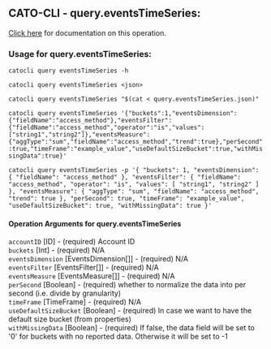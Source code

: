 
## CATO-CLI - query.eventsTimeSeries:
[Click here](https://api.catonetworks.com/documentation/#query-query.eventsTimeSeries) for documentation on this operation.

### Usage for query.eventsTimeSeries:

`catocli query eventsTimeSeries -h`

`catocli query eventsTimeSeries <json>`

`catocli query eventsTimeSeries "$(cat < query.eventsTimeSeries.json)"`

`catocli query eventsTimeSeries '{"buckets":1,"eventsDimension":{"fieldName":"access_method"},"eventsFilter":{"fieldName":"access_method","operator":"is","values":["string1","string2"]},"eventsMeasure":{"aggType":"sum","fieldName":"access_method","trend":true},"perSecond":true,"timeFrame":"example_value","useDefaultSizeBucket":true,"withMissingData":true}'`

`catocli query eventsTimeSeries -p '{
    "buckets": 1,
    "eventsDimension": {
        "fieldName": "access_method"
    },
    "eventsFilter": {
        "fieldName": "access_method",
        "operator": "is",
        "values": [
            "string1",
            "string2"
        ]
    },
    "eventsMeasure": {
        "aggType": "sum",
        "fieldName": "access_method",
        "trend": true
    },
    "perSecond": true,
    "timeFrame": "example_value",
    "useDefaultSizeBucket": true,
    "withMissingData": true
}'`


#### Operation Arguments for query.eventsTimeSeries ####

`accountID` [ID] - (required) Account ID    
`buckets` [Int] - (required) N/A    
`eventsDimension` [EventsDimension[]] - (required) N/A    
`eventsFilter` [EventsFilter[]] - (required) N/A    
`eventsMeasure` [EventsMeasure[]] - (required) N/A    
`perSecond` [Boolean] - (required) whether to normalize the data into per second (i.e. divide by granularity)    
`timeFrame` [TimeFrame] - (required) N/A    
`useDefaultSizeBucket` [Boolean] - (required) In case we want to have the default size bucket (from properties)    
`withMissingData` [Boolean] - (required) If false, the data field will be set to '0' for buckets with no reported data. Otherwise it will be set to -1    
